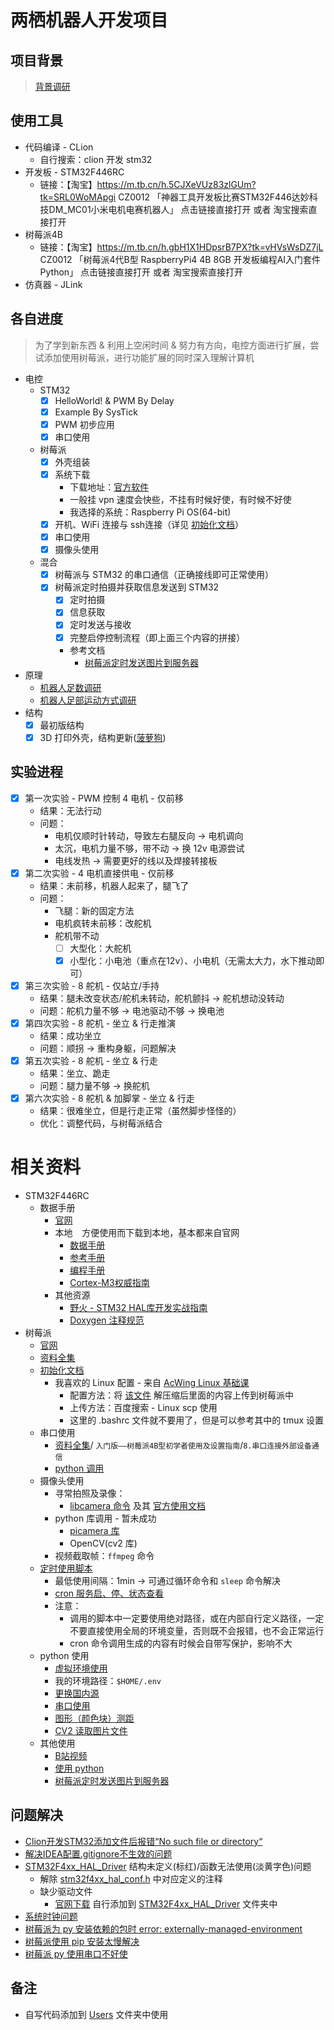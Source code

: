 # 两栖机器人开发项目

## 项目背景

> [背景调研](RelevantInformation/Research/背景调研.docx)

## 使用工具

- 代码编译 - CLion
    - 自行搜索：clion 开发 stm32
- 开发板 - STM32F446RC
    - 链接：【淘宝】https://m.tb.cn/h.5CJXeVUz83zlGUm?tk=SRL0WoMApgi CZ0012 「神器工具开发板比赛STM32F446达妙科技DM_MC01小米电机电赛机器人」
      点击链接直接打开 或者 淘宝搜索直接打开
- 树莓派4B
    - 链接：【淘宝】https://m.tb.cn/h.gbH1X1HDpsrB7PX?tk=vHVsWsDZ7jL CZ0012 「树莓派4代B型 RaspberryPi4 4B 8GB 开发板编程AI入门套件
      Python」
      点击链接直接打开 或者 淘宝搜索直接打开
- 仿真器 - JLink

## 各自进度

> 为了学到新东西 & 利用上空闲时间 & 努力有方向，电控方面进行扩展，尝试添加使用树莓派，进行功能扩展的同时深入理解计算机

- 电控
    - STM32
        - [x] HelloWorld! & PWM By Delay
        - [x] Example By SysTick
        - [x] PWM 初步应用
        - [x] 串口使用
    - 树莓派
        - [x] 外壳组装
        - [x] 系统下载
            - 下载地址：[官方软件](https://downloads.raspberrypi.org/imager/imager_latest.exe)
            - 一般挂 vpn 速度会快些，不挂有时候好使，有时候不好使
            - 我选择的系统：Raspberry Pi OS(64-bit)
        - [x] 开机、WiFi 连接与 ssh连接（详见 [初始化文档](RelevantInformation/AboutRaspberryPi/RaspberryPiInit.md)）
        - [x] 串口使用
        - [x] 摄像头使用
    - 混合
        - [x] 树莓派与 STM32 的串口通信（正确接线即可正常使用）
        - [x] 树莓派定时拍摄并获取信息发送到 STM32
            - [x] 定时拍摄
            - [x] 信息获取
            - [x] 定时发送与接收
            - [x] 完整启停控制流程（即上面三个内容的拼接）
            - 参考文档
                - [树莓派定时发送图片到服务器](https://www.cnblogs.com/nnnv/p/17722550.html)
- 原理
    - [机器人足数调研](RelevantInformation/Research/机械人足数调研.docx)
    - [机器人足部运动方式调研](RelevantInformation/Research/足部运动.docx)
- 结构
    - [x] 最初版结构
    - [x] 3D 打印外壳，结构更新([菠萝狗](http://padog.com.cn/#/index.md))

## 实验进程

- [x] 第一次实验 - PWM 控制 4 电机 - 仅前移
    - 结果：无法行动
    - 问题：
        - 电机仅顺时针转动，导致左右腿反向 -> 电机调向
        - 太沉，电机力量不够，带不动 -> 换 12v 电源尝试
        - 电线发热 -> 需要更好的线以及焊接转接板
- [x] 第二次实验 - 4 电机直接供电 - 仅前移
    - 结果：未前移，机器人起来了，腿飞了
    - 问题：
        - 飞腿：新的固定方法
        - 电机疯转未前移：改舵机
        - 舵机带不动
            - [ ] 大型化：大舵机
            - [X] 小型化：小电池（重点在12v）、小电机（无需太大力，水下推动即可）
- [x] 第三次实验 - 8 舵机 - 仅站立/手持
    - 结果：腿未改变状态/舵机未转动，舵机颤抖 -> 舵机想动没转动
    - 问题：舵机力量不够 -> 电池驱动不够 -> 换电池
- [x] 第四次实验 - 8 舵机 - 坐立 & 行走推演
    - 结果：成功坐立
    - 问题：顺拐 -> 重构身躯，问题解决
- [x] 第五次实验 - 8 舵机 - 坐立 & 行走
    - 结果：坐立、跪走
    - 问题：腿力量不够 -> 换舵机
- [x] 第六次实验 - 8 舵机 & 加脚掌 - 坐立 & 行走
  - 结果：很难坐立，但是行走正常（虽然脚步怪怪的）
  - 优化：调整代码，与树莓派结合

# 相关资料

- STM32F446RC
    - 数据手册
        - [官网](https://www.st.com/zh/microcontrollers-microprocessors/stm32f446/documentation.html)
        - 本地 &#x2002; 方便使用而下载到本地，基本都来自官网
            - [数据手册](RelevantInformation/AboutSTM32/DataSheet/stm32f446mc.pdf)
            - [参考手册](RelevantInformation/AboutSTM32/DataSheet/rm0390-stm32f446xx-advanced-armbased-32bit-mcus-stmicroelectronics.pdf)
            - [编程手册](RelevantInformation/AboutSTM32/DataSheet/pm0214-stm32-cortexm4-mcus-and-mpus-programming-manual-stmicroelectronics.pdf)
            - [Cortex-M3权威指南](RelevantInformation/AboutSTM32/DataSheet/Cortex_M3_Definitive_Guide(CN).pdf)
        - 其他资源
            - [野火 - STM32 HAL库开发实战指南](https://doc.embedfire.com/mcu/stm32/f429tiaozhanzhe/hal/zh/latest/index.html)
            - [Doxygen 注释规范](https://www.cnblogs.com/silencehuan/p/11169084.html)
- 树莓派
    - [官网](https://www.raspberrypi.com/)
    - [资料全集](https://pan.baidu.com/s/1SkvnrBC5YwOKgMn1FnPlzw?pwd=mylo)
    - [初始化文档](RelevantInformation/AboutRaspberryPi/RaspberryPiInit.md)
        - 我喜欢的 Linux 配置 - 来自 [AcWing Linux 基础课](https://www.acwing.com/activity/content/57/)
            - 配置方法：将 [该文件](RelevantInformation/AboutRaspberryPi/LinuxConfig.zip) 解压缩后里面的内容上传到树莓派中
            - 上传方法：百度搜索 - Linux scp 使用
            - 这里的 .bashrc 文件就不要用了，但是可以参考其中的 tmux 设置
    - 串口使用
        - [资料全集](https://pan.baidu.com/s/1SkvnrBC5YwOKgMn1FnPlzw?pwd=mylo)/ `入门版——树莓派4B型初学者使用及设置指南`/`8.串口连接外部设备通信`
        - [python 调用](https://blog.csdn.net/ZhuanShangNiDeXin/article/details/113791267)
    - 摄像头使用
        - 寻常拍照及录像：
            - [libcamera 命令](https://shumeipai.nxez.com/2023/05/14/camera-module-v3-configuration-and-libcamera-usage.html)
              及其 [官方使用文档](https://www.raspberrypi.com/documentation/computers/camera_software.html#libcamera-and-libcamera-apps)
        - python 库调用 - 暂未成功
            - [picamera 库](https://blog.csdn.net/yong1585855343/article/details/121762202)
            - OpenCV(cv2 库)
        - 视频截取帧：`ffmpeg` 命令
    - [定时使用脚本](https://www.labno3.com/2021/08/05/raspberry-pi-time-lapse-in-four-easy-steps/#i-8)
        - 最低使用间隔：1min -> 可通过循环命令和 `sleep` 命令解决
        - [cron 服务启、停、状态查看](https://www.jianshu.com/p/7cc20d441bda?utm_campaign=maleskine&utm_content=note&utm_medium=seo_notes&utm_source=recommendation)
        - 注意：
            - 调用的脚本中一定要使用绝对路径，或在内部自行定义路径，一定不要直接使用全局的环境变量，否则既不会报错，也不会正常运行
            - cron 命令调用生成的内容有时候会自带写保护，影响不大
    - python 使用
        - [虚拟环境使用](https://blog.csdn.net/weixin_51331359/article/details/119826810)
        - 我的环境路径：`$HOME/.env`
        - [更换国内源](https://blog.csdn.net/qq_44214671/article/details/111008427)
        - [串口使用](https://blog.csdn.net/ZhuanShangNiDeXin/article/details/113791267)
        - [图形（颜色块）测距](https://blog.csdn.net/qq_42444944/article/details/97415276)
        - [CV2 读取图片文件](https://blog.csdn.net/weixin_43196262/article/details/82807698)
    - 其他使用
        - [B站视频](https://www.bilibili.com/video/BV1QB4y1M7EJ/?buvid=XU8906089F0C5E86A9676712E0A07656645F7&from_spmid=search.search-result.0.0&is_story_h5=false&mid=n%2FX0f%2F%2FzAX2mMZP5OK9PEg%3D%3D&p=1&plat_id=122&share_from=ugc&share_medium=android&share_plat=android&share_session_id=6aa7a45c-79b4-434e-a531-84a6a2bed73f&share_source=WEIXIN&share_tag=s_i&spmid=united.player-video-detail.0.0&timestamp=1713808563&unique_k=U51iiDN&up_id=330866298&vd_source=1ccb8ff2c60b49bbfff6dfe8c1bb0eab)
        - [使用 python](https://blog.csdn.net/Eden2088/article/details/122118962)
        - [树莓派定时发送图片到服务器](https://www.cnblogs.com/nnnv/p/17722550.html)

## 问题解决

- [Clion开发STM32添加文件后报错“No such file or directory“](https://blog.csdn.net/weixin_45636061/article/details/121623826)
- [解决IDEA配置.gitignore不生效的问题](https://blog.csdn.net/qq_43705131/article/details/107989768)
- [STM32F4xx_HAL_Driver](Drivers/STM32F4xx_HAL_Driver) 结构未定义(标红)/函数无法使用(淡黄字色)问题
    - 解除 [stm32f4xx_hal_conf.h](Core/Inc/stm32f4xx_hal_conf.h) 中对应定义的注释
    - 缺少驱动文件
        - [官网下载](https://www.st.com/zh/embedded-software/stm32cubef4.html)
          自行添加到 [STM32F4xx_HAL_Driver](Drivers/STM32F4xx_HAL_Driver) 文件夹中
- [系统时钟问题](https://blog.csdn.net/u014670574/article/details/70162036)
- [树莓派为 py 安装依赖的包时 error: externally-managed-environment](https://www.yaolong.net/article/pip-externally-managed-environment/#%E6%96%B9%E6%A1%88%E4%B8%89%E9%AB%98%E9%98%B6-%E4%BD%BF%E7%94%A8venv)
- [树莓派使用 pip 安装太慢解决](https://blog.csdn.net/qq_43556844/article/details/113616214)
- [树莓派 py 使用串口不好使](https://blog.csdn.net/ChenWenHaoHaoHao/article/details/130328922)

## 备注

- 自写代码添加到 [Users](Users) 文件夹中使用